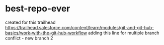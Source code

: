 # best-repo-ever
created for this trailhead
https://trailhead.salesforce.com/content/learn/modules/git-and-git-hub-basics/work-with-the-git-hub-workflow
adding this line for multiple branch conflict - new branch 2